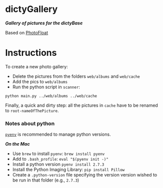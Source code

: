 dictyGallery
============

***Gallery of pictures for the dictyBase***

Based on [PhotoFloat](https://github.com/zx2c4/PhotoFloat)

# Instructions

To create a new photo gallery:

* Delete the pictures from the folders `web/albums` and `web/cache`
* Add the pics to `web/albums`
* Run the python script in `scanner`: 

```
python main.py ../web/albums ../web/cache
```
Finally, a quick and dirty step: all the pictures in `cache` have to be renamed to `root-nameOfThePicture`.

### Notes about python

[`pyenv`](https://github.com/yyuu/pyenv) is recommended to manage python versions. 

***On the Mac***

* Use `brew` to install `pyenv`: `brew install pyenv`
* Add to `.bash_profile`: `eval "$(pyenv init -)"`
* Install a python version `pyenv install 2.7.3`
* Install the Python Imaging Library: `pip install Pillow`
* Create a `.python-version` file specifying the version version wished to be run in that folder (e.g., `2.7.3`)

